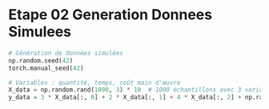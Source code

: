 # Etape 02 Generation Donnees Simulees

```python
# Génération de données simulées
np.random.seed(42)
torch.manual_seed(42)

# Variables : quantité, temps, coût main d'œuvre
X_data = np.random.rand(1000, 3) * 10  # 1000 échantillons avec 3 variables
y_data = 3 * X_data[:, 0] + 2 * X_data[:, 1] + 4 * X_data[:, 2] + np.random.randn(1000) * 2
```
